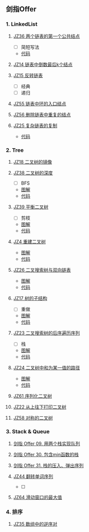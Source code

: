 ## 剑指Offer

### 1. LinkedList

1. [JZ36 两个链表的第一个公共结点](https://www.nowcoder.com/practice/6ab1d9a29e88450685099d45c9e31e46)

    - [ ] 简短写法

    - [代码](https://blog.nowcoder.net/n/35c57499566646e7b3ecb250d0b99907?f=comment)

2. [JZ14 链表中倒数最后k个结点](https://www.nowcoder.com/practice/886370fe658f41b498d40fb34ae76ff9)

3. [JZ15 反转链表](https://www.nowcoder.com/practice/75e878df47f24fdc9dc3e400ec6058ca)

    - [ ] 经典
    - [ ] 递归

4. [JZ55 链表中环的入口结点](https://www.nowcoder.com/practice/253d2c59ec3e4bc68da16833f79a38e4)

5. [JZ56 删除链表中重复的结点](https://www.nowcoder.com/practice/fc533c45b73a41b0b44ccba763f866ef)

6. [JZ25 复杂链表的复制](https://www.nowcoder.com/practice/f836b2c43afc4b35ad6adc41ec941dba)

    - [代码](https://blog.nowcoder.net/n/4c8621e3c72f4956b81813427abe3140)

### 2. Tree

1. [JZ18 二叉树的镜像](https://www.nowcoder.com/practice/a9d0ecbacef9410ca97463e4a5c83be7)

2. [JZ38 二叉树的深度](https://www.nowcoder.com/practice/435fb86331474282a3499955f0a41e8b)

    - [ ] BFS

    - [图解](https://blog.nowcoder.net/n/649bd2d6be1a4963894ef055282795d5)
    - [代码](https://blog.nowcoder.net/n/26d8c5b8a4a94198aa7ec4cc635cc07a)

3. [JZ39 平衡二叉树](https://www.nowcoder.com/practice/8b3b95850edb4115918ecebdf1b4d222)

    - [ ] 剪枝

    - [图解](https://blog.nowcoder.net/n/09b0b349189242eab11181379ec1c37f)
    - [代码](https://blog.nowcoder.net/n/cc405916b81d475690c0558f39ccfe31)

4. [JZ4 重建二叉树](https://www.nowcoder.com/practice/8a19cbe657394eeaac2f6ea9b0f6fcf6)

    - [图解](https://blog.nowcoder.net/n/c6dd2b4711514b8a9b08cace3cef762a)
    - [代码](https://blog.nowcoder.net/n/735ed60a9ea44be3ac3a6f13781cba91)

5. [JZ26 二叉搜索树与双向链表](https://www.nowcoder.com/practice/947f6eb80d944a84850b0538bf0ec3a5)

    - [图解](https://blog.nowcoder.net/n/727640d3ac574f7e9f1cac0491b79e29)
    - [代码](https://blog.nowcoder.net/n/bd03580e04b84b28a8a7bc63e3eed14e)

6. [JZ17 树的子结构](https://www.nowcoder.com/practice/6e196c44c7004d15b1610b9afca8bd88)

    - [ ] 重做

    - [图解](https://blog.nowcoder.net/n/0c961a326f4c4b82b0026af6df7ffc6f)
    - [代码](https://blog.nowcoder.net/n/0c961a326f4c4b82b0026af6df7ffc6f)

7. [JZ23 二叉搜索树的后序遍历序列](https://www.nowcoder.com/practice/a861533d45854474ac791d90e447bafd)

    - [ ] 栈

    - [图解](https://blog.nowcoder.net/n/237f3c63e3ea4d68949ced0a69e337ab)
    - [代码](https://blog.nowcoder.net/n/237f3c63e3ea4d68949ced0a69e337ab)

8. [JZ24 二叉树中和为某一值的路径](https://www.nowcoder.com/practice/b736e784e3e34731af99065031301bca)

    - [图解](https://blog.nowcoder.net/n/a5c39b31ecff4c5eaac93cb73108ef51)
    - [代码](https://blog.nowcoder.net/n/2460f9824e1341dfa23b06ad1932d5bd)

9. [JZ61 序列化二叉树](https://www.nowcoder.com/practice/cf7e25aa97c04cc1a68c8f040e71fb84)

10. [JZ22 从上往下打印二叉树](https://www.nowcoder.com/practice/7fe2212963db4790b57431d9ed259701)

11. [JZ58 对称的二叉树](https://www.nowcoder.com/practice/ff05d44dfdb04e1d83bdbdab320efbcb)


### 3. Stack & Queue

1. [剑指 Offer 09. 用两个栈实现队列](https://leetcode-cn.com/problems/yong-liang-ge-zhan-shi-xian-dui-lie-lcof/)

2. [剑指 Offer 30. 包含min函数的栈](https://leetcode-cn.com/problems/bao-han-minhan-shu-de-zhan-lcof/)

3. [剑指 Offer 31. 栈的压入、弹出序列](https://leetcode-cn.com/problems/zhan-de-ya-ru-dan-chu-xu-lie-lcof/)

4. [JZ44 翻转单词序列](https://www.nowcoder.com/practice/3194a4f4cf814f63919d0790578d51f3)

    - [ ]

5. [JZ64 滑动窗口的最大值](https://www.nowcoder.com/practice/1624bc35a45c42c0bc17d17fa0cba788)

### 4. 排序

1. [JZ35 数组中的逆序对](https://www.nowcoder.com/practice/96bd6684e04a44eb80e6a68efc0ec6c5)